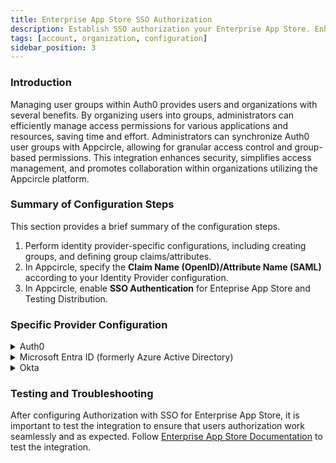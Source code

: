 ```yaml
---
title: Enterprise App Store SSO Authorization
description: Establish SSO authorization your Enterprise App Store. Enhance security and simplify access across Appcircle's platform.
tags: [account, organization, configuration]
sidebar_position: 3
---
```


### Introduction

Managing user groups within Auth0 provides users and organizations with several benefits. By organizing users into groups, administrators can efficiently manage access permissions for various applications and resources, saving time and effort. Administrators can synchronize Auth0 user groups with Appcircle, allowing for granular access control and group-based permissions. This integration enhances security, simplifies access management, and promotes collaboration within organizations utilizing the Appcircle platform.

### Summary of Configuration Steps

This section provides a brief summary of the configuration steps.

1. Perform identity provider-specific configurations, including creating groups, and defining group claims/attributes.
2. In Appcircle, specify the **Claim Name (OpenID)/Attribute Name (SAML)** according to your Identity Provider configuration.
3. In Appcircle, enable **SSO Authentication** for Enteprise App Store and Testing Distribution.

### Specific Provider Configuration

<details>
    <summary>Auth0</summary>

<details>
    <summary>Auth0 (OpenID Connect)</summary>

#### Step 1. Create Organizations

1. In the Auth0 dashboard, navigate to the **Organization** section.
2. Click **Create Organization** button to create organizations.

<Screenshot url='https://cdn.appcircle.io/docs/assets/sso-mapping-auth0-create-groups.png' />

3. Click created organization to navigated **Organization Details**.
4. On the **Organization Details** screen, click on the **Members** tab to manage members of organization.
5. Click the **Add Members** button. Add users who will become members of your organization.

<Screenshot url='https://cdn.appcircle.io/docs/assets/sso-mapping-auth0-add-members.png' />

6. On the **Organization Details** screen, navigate to the **Connections** tab.
7. Click the **Enable Connections** button
8. Select **Username-Password-Authentication** and click on **Enable Connection** 

<Screenshot url='https://cdn.appcircle.io/docs/assets/sso-mapping-auth0-enable-connections.png' />

9. Select **Enable Auto-Membership** and **Enable Signup** on the displayed screen, then click **Save**.

<Screenshot url='https://cdn.appcircle.io/docs/assets/sso-mapping-auth0-enable-connections2.png' />

#### Step 2. Enable organization for your application

1. In the Auth0 dashboard, navigate to the **Applications** section.
2. Select the relevant application. 
3. On the **Application Details** screen, navigate to the **Organizations** tab.

<Screenshot url='https://cdn.appcircle.io/docs/assets/sso-mapping-auth0-application-organizations1.png' />

4. Click **Disable Grants Now**.
5. Choose **Business Users** for the type of users and select **Prompt for Organization** for the login flow.
6. Click **Save Changes**.

<Screenshot url='https://cdn.appcircle.io/docs/assets/sso-mapping-auth0-application-organizations2.png' />

#### Step 3. Define Group Claim Name in Appcircle

1. Navigate to the **Organization > Integrations > Authentications** section on your dashboard.
2. Select the **Manage** on the **Enterprise Portal SSO Login**

<Screenshot url='https://cdn.appcircle.io/docs/assets/store-sso-manage-button.png' /> 

3. Select the **Manage Authorization**

<Screenshot url='https://cdn.appcircle.io/docs/assets/store-sso-manage-authz-button.png' /> 

4. Enter the **Claim Name (OpenID)/Attribute Name (SAML)** as `org_id`.

<Screenshot url='https://cdn.appcircle.io/docs/assets/store-sso-org-id-claim.png' />

</details>

<details>
    <summary>Auth0 (SAML)</summary>

#### Step 1. Create Organizations

1. In the Auth0 dashboard, navigate to the **Organization** section.
2. Click **Create Organization** button to create organizations.

<Screenshot url='https://cdn.appcircle.io/docs/assets/sso-mapping-auth0-create-groups.png' />

3. Click created organization to navigated **Organization Details**.
4. On the **Organization Details** screen, click on the **Members** tab to manage members of organization.
5. Click the **Add Members** button. Add users who will become members of your organization.

<Screenshot url='https://cdn.appcircle.io/docs/assets/sso-mapping-auth0-add-members.png' />

6. On the **Organization Details** screen, navigate to the **Connections** tab.
7. Click the **Enable Connections** button
8. Select **Username-Password-Authentication** and click on **Enable Connection** 

<Screenshot url='https://cdn.appcircle.io/docs/assets/sso-mapping-auth0-enable-connections.png' />

9. Select **Enable Auto-Membership** and **Enable Signup** on the displayed screen, then click **Save**.

<Screenshot url='https://cdn.appcircle.io/docs/assets/sso-mapping-auth0-enable-connections2.png' />

#### Step 2. Enable organization for your application

1. In the Auth0 dashboard, navigate to the **Applications** section.
2. Select the relevant application. 
3. On the **Application Details** screen, navigate to the **Organizations** tab.

<Screenshot url='https://cdn.appcircle.io/docs/assets/sso-mapping-auth0-application-organizations1.png' />

4. Click **Disable Grants Now**.
5. Choose **Business Users** for the type of users and select **Prompt for Organization** for the login flow.
6. Click **Save Changes**.

<Screenshot url='https://cdn.appcircle.io/docs/assets/sso-mapping-auth0-application-organizations2.png' />

#### Step 3. Define Group Attribute Name

1. Navigate to the **SSO Login** screen in Appcircle.
2. Enter the **Claim Name (OpenID)/Attribute Name (SAML)** as `http://schemas.auth0.com/org_id`.

<Screenshot url='https://cdn.appcircle.io/docs/assets/integration-sso-auth0-saml-org-id-claim.png' />

</details>

</details>

<details>
    <summary>Microsoft Entra ID (formerly Azure Active Directory) </summary>

<details>
    <summary>Microsoft Entra ID (SAML)</summary>

#### Step 1. Create Groups in Microsoft Entra ID

1. Log in to [Azure](https://azure.microsoft.com/en-us/) as an admin and navigate to **Azure Services > Microsoft Entra ID** 

<Screenshot url='https://cdn.appcircle.io/docs/assets/sso-mapping-azure-saml-goto-entra-id.png' />

2. Navigate to the **Manage > Groups** section from left menu.
3. Click the **New Group**.

<Screenshot url='https://cdn.appcircle.io/docs/assets/sso-mapping-azure-saml-groups.png' />

4. Assign a proper name and description to the new group. Designate an owner and members to the group.

<Screenshot url='https://cdn.appcircle.io/docs/assets/sso-mapping-azure-saml-new-group.png' />

#### Step 3. Assign user and group to application in Microsoft Entra ID

1. Navigate to the **Azure Services > Microsoft Entra ID**.
2. Navigate to the **Manage > Enterprise applications** section from left menu. 

<Screenshot url='https://cdn.appcircle.io/docs/assets/sso-mapping-azure-saml-enterprise-applications1.png' />

3. Click your application. 

<Screenshot url='https://cdn.appcircle.io/docs/assets/sso-mapping-azure-saml-enterprise-applications2.png' />

4. Click **Assign users and groups**.

<Screenshot url='https://cdn.appcircle.io/docs/assets/sso-mapping-azure-saml-assign-users-groups1.png' />

5. Click **Add user/group**.

<Screenshot url='https://cdn.appcircle.io/docs/assets/sso-mapping-azure-saml-assign-users-groups2.png' />

6. Select users, groups and role. This process can be repeated as needed.

<Screenshot url='https://cdn.appcircle.io/docs/assets/sso-mapping-azure-saml-assign-users-groups3.png' />

#### Step 4. Define Group Attributes & Claims in Microsoft Entra ID

1. Navigate to the **Manage > Single sign-on** section from left menu. 
2. Click **Edit** in **Attributes & Claims** section.

<Screenshot url='https://cdn.appcircle.io/docs/assets/sso-mapping-azure-saml-attributes1.png' />

3. Click the **Add a Group Claim**. 
4. Select the **Groups assigned to the application** 
5. Select the **Cloud only group display names** as source attribute. 
6. Then click on the **Save** button

<Screenshot url='https://cdn.appcircle.io/docs/assets/sso-mapping-azure-saml-attributes2.png' />

#### Step 5. Define Group Attributes names in Appcircle


1. Navigate to the **Organization > Integrations > Authentications** section on your dashboard.
2. Select the **Manage** on the **Enterprise Portal SSO Login**

<Screenshot url='https://cdn.appcircle.io/docs/assets/store-sso-manage-button.png' /> 

3. Select the **Manage Authorization**

<Screenshot url='https://cdn.appcircle.io/docs/assets/store-sso-manage-authz-button.png' /> 

4. Enter the **Claim Name (OpenID)/Attribute Name (SAML)** as ``http://schemas.microsoft.com/ws/2008/06/identity/claims/groups``.

<Screenshot url='https://cdn.appcircle.io/docs/assets/store-sso-org-id-claim.png' />

</details>

</details>

<details>
    <summary>Okta</summary>

<details>
    <summary>Okta (OpenID Connect)</summary>

#### Step 1. Create Groups and Define Group Claim

1. Navigate to the **Directory > Groups** section in the Okta Dashboard
2. Create the groups as needed.

<Screenshot url='https://cdn.appcircle.io/docs/assets/sso-mapping-okta-create-groups.png' />

3. Assign users to groups.

<Screenshot url='https://cdn.appcircle.io/docs/assets/sso-mapping-okta-assign-users-to-groups.png' />

4. Navigate to the **Applications > Applications** section from left navigation menu.
5. Select your application from the list 
6. Navigate to the **Sign on** tab. 
7. Click **Edit** for OpenID Connect ID Token.

<Screenshot url='https://cdn.appcircle.io/docs/assets/sso-mapping-okta-oidc-edit-id-token.png' />

8. Enter Groups claim filter as shown in the image below.

<Screenshot url='https://cdn.appcircle.io/docs/assets/sso-mapping-okta-oidc-groups-claim.png' />

9. Navigate to the **Applications > Applications** section from left navigation menu.
10. Click **Refresh Application Data**.
 
<Screenshot url='https://cdn.appcircle.io/docs/assets/sso-mapping-okta-refresh-application-data.png' />

#### Define Group Claim in Appcircle


1. Navigate to the **Organization > Integrations > Authentications** section on your dashboard.
2. Select the **Manage** on the **Enterprise Portal SSO Login**

<Screenshot url='https://cdn.appcircle.io/docs/assets/store-sso-manage-button.png' /> 

3. Select the **Manage Authorization**

<Screenshot url='https://cdn.appcircle.io/docs/assets/store-sso-manage-authz-button.png' /> 

4. Enter the **Claim Name (OpenID)/Attribute Name (SAML)** as ``groups``.

<Screenshot url='https://cdn.appcircle.io/docs/assets/store-sso-org-id-claim.png' />

</details>

<details>
    <summary>Okta (SAML)</summary>

#### Step 1. Create Groups and Assign to the Application

1. Navigate to the **Directory > Groups** section in the Okta Dashboard. Create the groups as needed.

<Screenshot url='https://cdn.appcircle.io/docs/assets/sso-mapping-okta-create-groups.png' />

2. Assign users to groups.

<Screenshot url='https://cdn.appcircle.io/docs/assets/sso-mapping-okta-assign-users-to-groups.png' />

3. Navigate to the **Applications > Applications** section from left navigation menu.
4. Select your application from the list 
5. Navigate to the **Assignments** tab. 
6. Assign the previously created groups to the application.

<Screenshot url='https://cdn.appcircle.io/docs/assets/sso-mapping-okta-assign-groups-to-application.png' />

#### Step 3. Define Group Attributes

1. Navigate to the **Applications > Applications** section.
2. Select your application from the list and navigate to the **General** tab.
3. Click on **Edit** in **SAML Settings**

<Screenshot url='https://cdn.appcircle.io/docs/assets/sso-mapping-okta-application-edit-saml.png' />

4. Enter the Group Attribute statement as as shown in the image below. 

<Screenshot url='https://cdn.appcircle.io/docs/assets/2812-okta-groups-7.png' />

#### Step 4. Define Group Claim in Appcircle

1. Navigate to the **Organization > Integrations > Authentications** section on your dashboard.
2. Select the **Manage** on the **Enterprise Portal SSO Login**

<Screenshot url='https://cdn.appcircle.io/docs/assets/store-sso-manage-button.png' /> 

3. Select the **Manage Authorization**

<Screenshot url='https://cdn.appcircle.io/docs/assets/store-sso-manage-authz-button.png' /> 

4. Enter the **Claim Name (OpenID)/Attribute Name (SAML)** as ``groups``.

<Screenshot url='https://cdn.appcircle.io/docs/assets/store-sso-org-id-claim.png' />

</details> 

</details>

### Testing and Troubleshooting

After configuring Authorization with SSO for Enterprise App Store, it is important to test the integration to ensure that users authorization work seamlessly and as expected. Follow [Enterprise App Store Documentation](/enterprise-app-store/enterprise-app-store-profile) to test the integration.